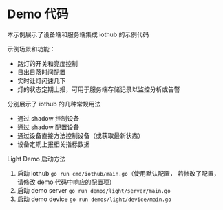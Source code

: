 #  Demo 代码

本示例展示了设备端和服务端集成 iothub 的示例代码

示例场景和功能： 

- 路灯的开关和亮度控制
- 日出日落时间配置
- 实时让灯闪速几下
- 灯的状态定期上报，可用于服务端存储记录以监控分析或告警

分别展示了 iothub 的几种常规用法

- 通过 shadow 控制设备
- 通过 shadow 配置设备
- 通过设备直接方法控制设备（或获取最新状态）
- 设备定期上报相关指标数据

Light Demo 启动方法  

1. 启动 iothub `go run cmd/iothub/main.go`（使用默认配置， 若修改了配置，请修改 demo 代码中响应的配置项）
2. 启动 demo server `go run demos/light/server/main.go`
3. 启动 demo device `go run demos/light/device/main.go`
